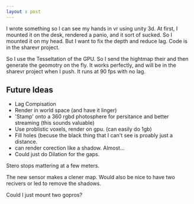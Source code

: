```yaml
---
layout : post
---
```


I wrote something so I can see my hands in vr using unity 3d.
At first, I mounted it on the desk, rendered a panio, and it sort of sucked.
So I mounted it on my head. But I want to fix the depth and reduce lag.
Code is in the sharevr project.

So I use the Tesseltation of the GPU.
So I send the hightmap their and then generate the geomotry on the fly. It works perfectly, and will be in the sharevr project when I push.
It runs at 90 fps with no lag.

## Future Ideas

- Lag Compisation
- Render in world space (and have it linger)
- 'Stamp' onto a 360 rgbd photosphere for persitance and better streaming (this sounds valuable)
- Use problistic voxels, render on gpu. (can easily do 1gb)
- Fill holes (becuse the black thing that I can't see is proably just a distance.
- can render corection like a shadow. Almost...
- Could just do Dilation for the gaps.

Stero stops mattering at a few meters.

The new sensor makes a clener map. Would also be nice to have two recivers or led to remove the shadows.

Could I just mount two gopros?
